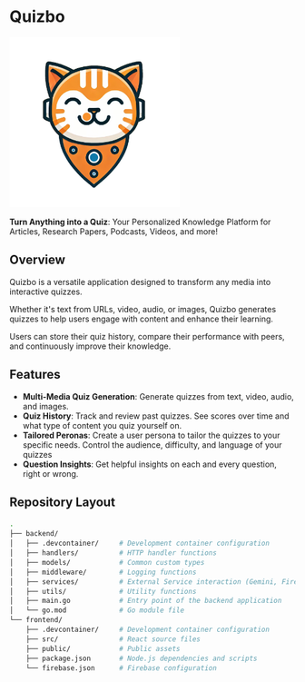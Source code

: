 # Quizbo
<img src="frontend/quizbo-app/src/logo.png" alt="Quizbo Logo" width="300" height="auto">

**Turn Anything into a Quiz**: Your Personalized Knowledge Platform for Articles, Research Papers, Podcasts, Videos, and more!


## Overview
Quizbo is a versatile application designed to transform any media into interactive quizzes. 

Whether it's text from URLs, video, audio, or images, Quizbo generates quizzes to help users engage with content and enhance their learning.

Users can store their quiz history, compare their performance with peers, and continuously improve their knowledge.

## Features
- **Multi-Media Quiz Generation**: Generate quizzes from text, video, audio, and images.
- **Quiz History**: Track and review past quizzes. See scores over time and what type of content you quiz yourself on.
- **Tailored Peronas**: Create a user persona to tailor the quizzes to your specific needs. Control the audience, difficulty, and language of your quizzes
- **Question Insights**: Get helpful insights on each and every question, right or wrong.

## Repository Layout
```bash
.
├── backend/
│   ├── .devcontainer/     # Development container configuration
│   ├── handlers/          # HTTP handler functions
│   ├── models/            # Common custom types
│   ├── middleware/        # Logging functions
│   ├── services/          # External Service interaction (Gemini, Firestore)
│   ├── utils/             # Utility functions
│   ├── main.go            # Entry point of the backend application
│   └── go.mod             # Go module file
└── frontend/
    ├── .devcontainer/     # Development container configuration
    ├── src/               # React source files
    ├── public/            # Public assets
    ├── package.json       # Node.js dependencies and scripts
    └── firebase.json      # Firebase configuration
```

